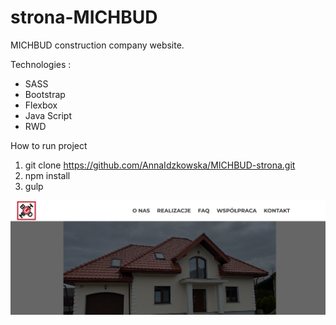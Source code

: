 # strona-MICHBUD

MICHBUD construction company website.

Technologies :
- SASS
- Bootstrap
- Flexbox
- Java Script
- RWD

How to run project
1. git clone https://github.com/AnnaIdzkowska/MICHBUD-strona.git
2. npm install
3. gulp

![](images/Screenshot_1.png)
